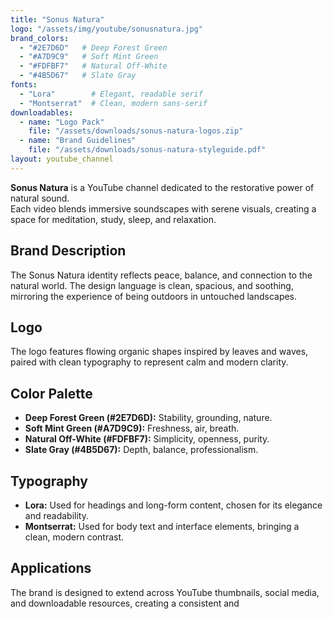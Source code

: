 ```yaml
---
title: "Sonus Natura"
logo: "/assets/img/youtube/sonusnatura.jpg"
brand_colors:
  - "#2E7D6D"   # Deep Forest Green
  - "#A7D9C9"   # Soft Mint Green
  - "#FDFBF7"   # Natural Off-White
  - "#4B5D67"   # Slate Gray
fonts:
  - "Lora"        # Elegant, readable serif
  - "Montserrat"  # Clean, modern sans-serif
downloadables:
  - name: "Logo Pack"
    file: "/assets/downloads/sonus-natura-logos.zip"
  - name: "Brand Guidelines"
    file: "/assets/downloads/sonus-natura-styleguide.pdf"
layout: youtube_channel
---
```


**Sonus Natura** is a YouTube channel dedicated to the restorative power of natural sound.  
Each video blends immersive soundscapes with serene visuals, creating a space for meditation, study, sleep, and relaxation.

## Brand Description
The Sonus Natura identity reflects peace, balance, and connection to the natural world. The design language is clean, spacious, and soothing, mirroring the experience of being outdoors in untouched landscapes.

## Logo
The logo features flowing organic shapes inspired by leaves and waves, paired with clean typography to represent calm and modern clarity.

## Color Palette
- **Deep Forest Green (#2E7D6D):** Stability, grounding, nature.  
- **Soft Mint Green (#A7D9C9):** Freshness, air, breath.  
- **Natural Off-White (#FDFBF7):** Simplicity, openness, purity.  
- **Slate Gray (#4B5D67):** Depth, balance, professionalism.  

## Typography
- **Lora:** Used for headings and long-form content, chosen for its elegance and readability.  
- **Montserrat:** Used for body text and interface elements, bringing a clean, modern contrast.  

## Applications
The brand is designed to extend across YouTube thumbnails, social media, and downloadable resources, creating a consistent and
